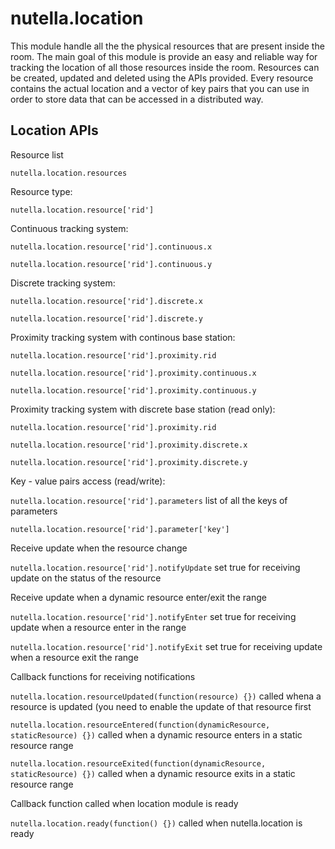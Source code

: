 # nutella.location

This module handle all the the physical resources that are present inside the room. The main goal of this module is provide an easy and reliable way for tracking the location of all those resources inside the room. Resources can be created, updated and deleted using the APIs provided. Every resource contains the actual location and a vector of key pairs that you can use in order to store data that can be accessed in a distributed way.

## Location APIs
Resource list

` nutella.location.resources `

Resource type:

` nutella.location.resource['rid'] `

Continuous tracking system:

` nutella.location.resource['rid'].continuous.x `

 ` nutella.location.resource['rid'].continuous.y `
 
Discrete tracking system:

` nutella.location.resource['rid'].discrete.x `

` nutella.location.resource['rid'].discrete.y `

Proximity tracking system with continous base station:

` nutella.location.resource['rid'].proximity.rid `

` nutella.location.resource['rid'].proximity.continuous.x `

` nutella.location.resource['rid'].proximity.continuous.y `

Proximity tracking system with discrete base station (read only):

` nutella.location.resource['rid'].proximity.rid `

` nutella.location.resource['rid'].proximity.discrete.x `

` nutella.location.resource['rid'].proximity.discrete.y `

Key - value pairs access (read/write):

` nutella.location.resource['rid'].parameters ` list of all the keys of parameters

` nutella.location.resource['rid'].parameter['key'] `

Receive update when the resource change

` nutella.location.resource['rid'].notifyUpdate ` set true for receiving update on the status of the resource

Receive update when a dynamic resource enter/exit the range

` nutella.location.resource['rid'].notifyEnter ` set true for receiving update when a resource enter in the range

` nutella.location.resource['rid'].notifyExit ` set true for receiving update when a resource exit the range

Callback functions for receiving notifications

` nutella.location.resourceUpdated(function(resource) {}) ` called whena a resource is updated (you need to enable the update of that resource first

` nutella.location.resourceEntered(function(dynamicResource, staticResource) {}) ` called when a dynamic resource enters in a static resource range

` nutella.location.resourceExited(function(dynamicResource, staticResource) {}) ` called when a dynamic resource exits in a static resource range

Callback function called when location module is ready

` nutella.location.ready(function() {}) ` called when nutella.location is ready
